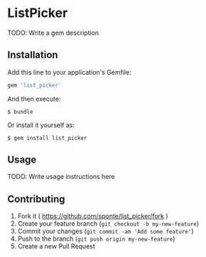 # ListPicker

TODO: Write a gem description

## Installation

Add this line to your application's Gemfile:

```ruby
gem 'list_picker'
```

And then execute:

    $ bundle

Or install it yourself as:

    $ gem install list_picker

## Usage

TODO: Write usage instructions here

## Contributing

1. Fork it ( https://github.com/sponte/list_picker/fork )
2. Create your feature branch (`git checkout -b my-new-feature`)
3. Commit your changes (`git commit -am 'Add some feature'`)
4. Push to the branch (`git push origin my-new-feature`)
5. Create a new Pull Request
